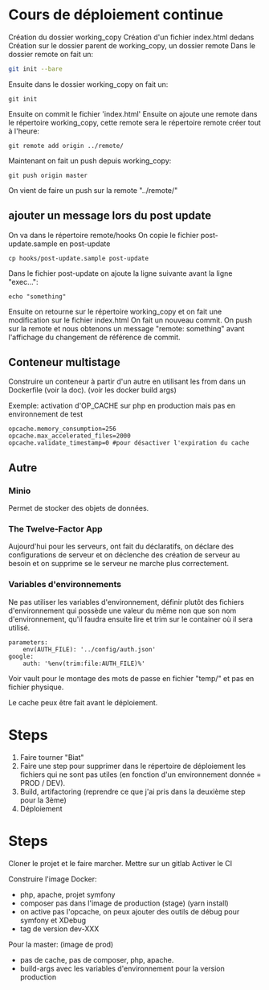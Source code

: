 # Cours de déploiement continue
Création du dossier working_copy
Création d'un fichier index.html dedans
Création sur le dossier parent de working_copy, un dossier remote
Dans le dossier remote on fait un:
```sh
git init --bare
```
Ensuite dans le dossier working_copy on fait un:
```
git init
```
Ensuite on commit le fichier 'index.html'
Ensuite on ajoute une remote dans le répertoire working_copy, cette remote sera le répertoire remote créer tout à l'heure:
```
git remote add origin ../remote/
```
Maintenant on fait un push depuis working_copy:
```
git push origin master
```
On vient de faire un push sur la remote "../remote/"

## ajouter un message lors du post update

On va dans le répertoire remote/hooks
On copie le fichier post-update.sample en post-update
```
cp hooks/post-update.sample post-update
```
Dans le fichier post-update on ajoute la ligne suivante avant la ligne "exec...":
```
echo "something"
```
Ensuite on retourne sur le répertoire working_copy et on fait une modification sur le fichier index.html
On fait un nouveau commit.
On push sur la remote et nous obtenons un message "remote: something" avant l'affichage du changement de référence de commit.

## Conteneur multistage
Construire un conteneur à partir d'un autre en utilisant les from dans un Dockerfile (voir la doc).
(voir les docker build args)

Exemple: activation d'OP_CACHE sur php en production mais pas en environnement de test
```
opcache.memory_consumption=256
opcache.max_accelerated_files=2000
opcache.validate_timestamp=0 #pour désactiver l'expiration du cache
```

## Autre
### Minio
Permet de stocker des objets de données.

### The Twelve-Factor App
Aujourd'hui pour les serveurs, ont fait du déclaratifs, on déclare des configurations de serveur et on déclenche des création de serveur au besoin et on supprime se le serveur ne marche plus correctement.

### Variables d'environnements
Ne pas utiliser les variables d'environnement, définir plutôt des fichiers d'environnement qui possède une valeur du même non que son nom d'environnement, qu'il faudra ensuite lire et trim sur le container où il sera utilisé.

```
parameters:
    env(AUTH_FILE): '../config/auth.json'
google:
    auth: '%env(trim:file:AUTH_FILE)%'
```

Voir vault pour le montage des mots de passe en fichier "temp/" et pas en fichier physique.

Le cache peux être fait avant le déploiement.

# Steps
1. Faire tourner "Biat"
2. Faire une step pour supprimer dans le répertoire de déploiement les fichiers qui ne sont pas utiles (en fonction d'un environnement donnée = PROD / DEV).
3. Build, artifactoring (reprendre ce que j'ai pris dans la deuxième step pour la 3ème)
4. Déploiement

# Steps
Cloner le projet et le faire marcher.
Mettre sur un gitlab
Activer le CI

Construire l'image Docker:
- php, apache, projet symfony
- composer pas dans l'image de production (stage) (yarn install)
- on active pas l'opcache, on peux ajouter des outils de débug pour symfony et XDebug
- tag de version dev-XXX


Pour la master: (image de prod)
- pas de cache, pas de composer, php, apache.
- build-args avec les variables d'environnement pour la version production
